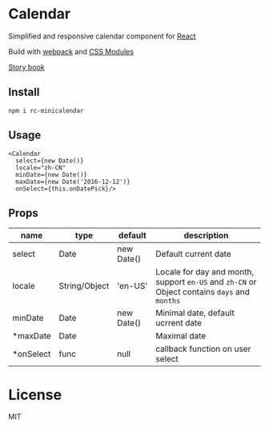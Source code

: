 # Calendar

Simplified and responsive calendar component for [React](https://facebook.github.io/react/)

Build with [webpack](https://webpack.github.io/) and [CSS Modules](https://github.com/css-modules/css-modules)

[Story book](https://rc-component.github.io/calendar/)

## Install

    npm i rc-minicalendar

## Usage

```
<Calendar
  select={new Date()}
  locale="zh-CN"
  minDate={new Date()}
  maxDate={new Date('2016-12-12')}
  onSelect={this.onDatePick}/>
```

## Props

name   | type   | default    | description
-------| ------ | ---------- | ------------
select | Date   | new Date() | Default current date
locale | String/Object | 'en-US'    | Locale for day and month, support `en-US` and `zh-CN` or Object contains `days` and `months`
minDate | Date  | new Date() | Minimal date, default ucrrent date
*maxDate  | Date |           | Maximal date
*onSelect | func | null      | callback function on user select

# License

MIT
